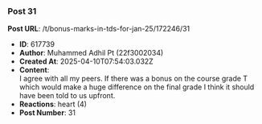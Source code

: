 ### Post 31
**Post URL**: /t/bonus-marks-in-tds-for-jan-25/172246/31
- **ID**: 617739
- **Author**: Muhammed Adhil Pt (22f3002034)
- **Created At**: 2025-04-10T07:54:03.032Z
- **Content**:  
  I agree with all my peers. If there was a bonus on the course grade T which would make a huge difference on the final grade I think it should have been told to us upfront.
- **Reactions**: heart (4)
- **Post Number**: 31

